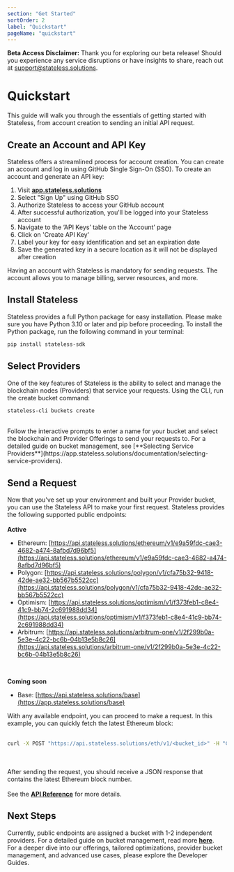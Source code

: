 ```yaml
---
section: "Get Started"
sortOrder: 2
label: "Quickstart"
pageName: "quickstart"
---
```

**Beta Access Disclaimer:** Thank you for exploring our beta release! Should you experience any service disruptions or have insights to share, reach out at support@stateless.solutions.

# Quickstart

This guide will walk you through the essentials of getting started with
Stateless, from account creation to sending an initial API request.

## Create an Account and API Key

Stateless offers a streamlined process for account creation. You can create an
account and log in using GitHub Single Sign-On (SSO). To create an account and generate an API key:

1. Visit [**app.stateless.solutions**](https://app.stateless.solutions)
2. Select "Sign Up" using GitHub SSO
3. Authorize Stateless to access your GitHub account
4. After successful authorization, you'll be logged into your Stateless account
5. Navigate to the ‘API Keys’ table on the ‘Account’ page
6. Click on 'Create API Key'
7. Label your key for easy identification and set an expiration date
8. Save the generated key in a secure location as it will not be displayed after creation

Having an account with Stateless is mandatory for sending requests. The account
allows you to manage billing, server resources, and more.

## Install Stateless

Stateless provides a full Python package for easy installation. Please make sure you have Python 3.10 or later and pip before proceeding. To install the Python package, run the following command in your terminal:

```bash
pip install stateless-sdk
```

## Select Providers
One of the key features of Stateless is the ability to select and manage the blockchain nodes (Providers) that service your requests. Using the CLI, run the create bucket command:
<br>
```bash
stateless-cli buckets create
```
<br>
Follow the interactive prompts to enter a name for your bucket and select the blockchain and Provider Offerings to send your requests to. For a detailed guide on bucket management, see [**Selecting Service Providers**](https://app.stateless.solutions/documentation/selecting-service-providers).

## Send a Request

Now that you've set up your environment and built your Provider bucket, you can use the Stateless API to make
your first request. Stateless provides the following supported public
endpoints:
<br/><br/>
**Active**
- Ethereum: [https://api.stateless.solutions/ethereum/v1/e9a59fdc-cae3-4682-a474-8afbd7d96bf5](https://api.stateless.solutions/ethereum/v1/e9a59fdc-cae3-4682-a474-8afbd7d96bf5)
- Polygon: [https://api.stateless.solutions/polygon/v1/cfa75b32-9418-42de-ae32-bb567b5522cc](https://api.stateless.solutions/polygon/v1/cfa75b32-9418-42de-ae32-bb567b5522cc)
- Optimism: [https://api.stateless.solutions/optimism/v1/f373feb1-c8e4-41c9-bb74-2c691988dd34](https://api.stateless.solutions/optimism/v1/f373feb1-c8e4-41c9-bb74-2c691988dd34)
- Arbitrum: [https://api.stateless.solutions/arbitrum-one/v1/2f299b0a-5e3e-4c22-bc6b-04b13e5b8c26](https://api.stateless.solutions/arbitrum-one/v1/2f299b0a-5e3e-4c22-bc6b-04b13e5b8c26)
<br>

**Coming soon**
- Base: [https://api.stateless.solutions/base](https://app.stateless.solutions/base)

With any available endpoint, you can proceed to make a request. In this
example, you can quickly fetch the latest Ethereum block:
<br/><br/>
```bash
curl -X POST "https://api.stateless.solutions/eth/v1/<bucket_id>" -H "Content-Type: application/json" --data '{"jsonrpc":"2.0","method":"eth_blockNumber","id":1}'
```
<br/><br/>
After sending the request, you should receive a JSON response that contains the
latest Ethereum block number.
<br/><br/>
See the [**API Reference**](https://app.stateless.solutions/apireference) for more details.

## Next Steps
Currently, public endpoints are assigned a bucket with 1-2 independent providers. For a detailed guide on bucket management, read more [**here**](https://app.stateless.solutions/documentation/user-guides/developer-guides/selecting-service-providers).
<br>
For a deeper dive into our offerings, tailored optimizations, provider bucket
management, and advanced use cases, please explore the Developer Guides.

